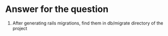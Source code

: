 # Answer for the question
1. After generating rails migrations, find them in db/migrate directory of the project
